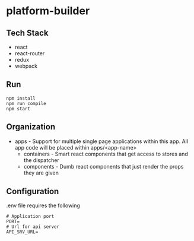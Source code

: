 # platform-builder

## Tech Stack
* react
* react-router
* redux
* webpack

## Run

``` 
npm install
npm run compile
npm start
```

## Organization

* apps - Support for multiple single page applications within this app.  All app code will be placed within apps/\<app-name>
  * containers - Smart react components that get access to stores and the dispatcher
  * components - Dumb react components that just render the props they are given

## Configuration

.env file requires the following
```
# Application port
PORT=
# Url for api server
API_SRV_URL=
```